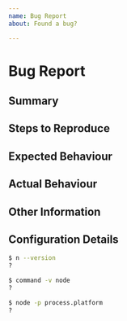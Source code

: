 ```yaml
---
name: Bug Report
about: Found a bug?

---
```


# Bug Report

<!--
The text in these markdown comments is instructions that will not appear in the displayed issue.
-->

## Summary

<!--
Add a clear and concise description of the bug.
-->

## Steps to Reproduce

<!--
Add precise steps to reproduce the bug.
-->

## Expected Behaviour

<!--
Add a description of what you expected to happen.
-->

## Actual Behaviour

<!--
Add a description of what actually happened.
-->

## Other Information

<!--
Optionally add any other useful information or commentary.
-->

## Configuration Details

<!--
Run these commands and copy in the info.
-->

```bash
$ n --version
?

$ command -v node
?

$ node -p process.platform
?
```
